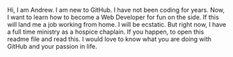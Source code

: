 Hi, I am Andrew. I am new to GitHub. I have not been coding for years. Now, I want to learn how to become a Web Developer for fun on the side. If this will land me a job working from home. I will be ecstatic. But right now, I have a full time ministry as a hospice chaplain. If you happen, to open this readme file and read this. I would love to know what you are doing with GitHub and your passion in life. 
